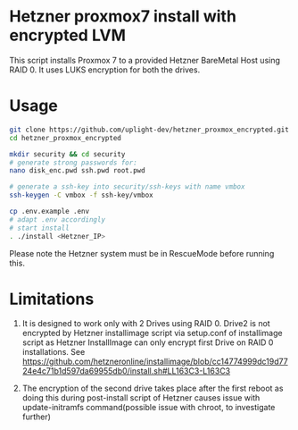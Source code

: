 # Hetzner proxmox7 install with encrypted LVM
This script installs Proxmox 7 to a provided Hetzner BareMetal Host using RAID 0.
It uses LUKS encryption for both the drives.

# Usage
```sh
git clone https://github.com/uplight-dev/hetzner_proxmox_encrypted.git
cd hetzner_proxmox_encrypted

mkdir security && cd security
# generate strong passwords for:
nano disk_enc.pwd ssh.pwd root.pwd

# generate a ssh-key into security/ssh-keys with name vmbox
ssh-keygen -C vmbox -f ssh-key/vmbox

cp .env.example .env
# adapt .env accordingly
# start install
. ./install <Hetzner_IP>
```

Please note the Hetzner system must be in RescueMode before running this.

# Limitations
1. It is designed to work only with 2 Drives using RAID 0.
Drive2 is not encrypted by Hetzner installimage script via setup.conf of installimage script as Hetzner InstallImage can only encrypt first Drive on RAID 0 installations.
See 
https://github.com/hetzneronline/installimage/blob/cc14774999dc19d7724e4c71b1d597da69955db0/install.sh#LL163C3-L163C3

2. The encryption of the second drive takes place after the first reboot as doing this during post-install script of Hetzner causes issue with update-initramfs command(possible issue with chroot, to investigate further)
